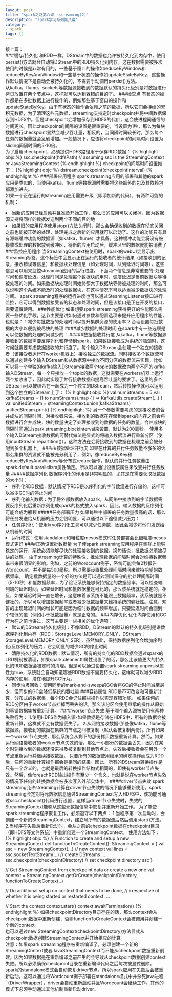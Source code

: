 ```yaml
---
layout: post
title: "spark之路第八课——streaming(2)"
description: "spark学习系列第八篇"
category: 
- spark
tags: []
---
```



接上篇：  
###缓存/持久化
和RDD一样，DStream中的数据也允许被持久化到内存中，使用persist()方法就会自动将DStream中的RDD持久化到内存。这在数据需要被多次使用的时候是非常有用的，一些基于窗口的操作如reduceByWindow和reduceByKeyAndWindow和一些基于状态的操作如updateStateByKey，这些操作默认情况下是自动会被持久化的，不需要手动调用persist()方法。  
从kafka，flume，sockets等数据源接收到的数据默认的持久化级别是将数据进行拷贝放置在两个节点中，这样就可以达到容错的目的了。
###检查点
有状态的操作都是在多批数据上进行操作的，例如那些基于窗口的操作和updateStateByKey。由于有状态的操作会依赖之前的数据，所以它们会持续的累积元数据，为了清理这些元数据，streaming支持定时checkpoint并将中间数据保存到HDFS中。但是checkpoint会增加保存到HDFS的代价，这会使进程间通信的时间更长。因此checkpoint的间隔的设置是很重要的，当设置为1秒，那么为每块数据进行checkpoint显然会减少吞吐量，相反的，当间隔时间较长时，那么每个任务的数据量就会急剧增加。一般情况下，应该将checkpoint的间隔时间设置为sliding间隔时间的5-10倍。  
为了启用checkpoint，必须提供HDFS路径用于保存RDD数据：
{% highlight objc %}
ssc.checkpoint(hdfsPath) // assuming ssc is the StreamingContext or JavaStreamingContext
{% endhighlight %}
checkpoint的间隔时间设置如下：
{% highlight objc %}
dstream.checkpoint(checkpointInterval)
{% endhighlight %}
###部署应用程序
spark streaming应用的部署和其他的spark应用是类似的，当使用kafka，flume等数据源时需要将这些额外的包及其依赖包都添加进去。  
如果一个正在运行的streaming应用需要升级（即添加新的代码），有两种可能的机制：
<li>当新的应用已经启动并且准备开始工作，那么旧的应用可以关闭掉，因为数据源支持将同样的数据发送到两个不同的目的地
<li>如果旧的应用程序使用stop()方法关闭时，那么会确保收到的数据在彻底关闭之前也能被正确的处理，处理完成之后新的应用就可以启动了。这样的功能只有具有源端缓冲功能的数据源（如kafka，flume）才具备，这种缓冲功能会将没有被接收或处理的数据放到缓冲区，待新的应用启动后，缓冲区里的数据就能被消费了
###监控应用程序
当StreamingContext被使用时，spark的webUI会显示出Streaming标签，这个标签中会显示正在运行的接收者的统计结果（如接收到的记录，接收错误等信息）和数据块处理信息（如处理时间，队列延迟时间等），这些信息可以用来监控streaming应用的运行进度。  
下面两个信息是非常重要的-处理时间和调度延迟。处理时间是处理每个数据块的用时，调度延迟是当前数据块等待被处理的时间。如果数据块处理时间始终都大于数据块等待被处理的时间，那么可以说明这个系统不能及时的处理数据块，在这种情况下可以适当减少数据块的处理时间。  
spark streaming程序的运行进度也可以通过SteamingListener接口进行监控，它可以得到数据接受者的状态和处理时间，但是该接口是正在开发的接口，需要谨慎使用。
###性能优化
如果想要spark streaming获得更好的性能那么需要一些优化手段，这节主要是讲如何通过参数和配置选项来提升应用程序的性能，也就是：  
1.减少每批数据的处理时间以提升集群资源的使用率  
2.合理设置每批数据的大小以便能被尽快的处理
####减少数据的处理时间
在spark中有一些选项是可以使数据的处理时间减少的：
#####数据接收并行度
从kafka，flume等数据源接收到的数据需要反序列化和存储到spark，如果数据接收成为系统的瓶颈时，这时候就需要考虑数据接收的并行度了。每个输入DStream会创建一个独立的接收者（该接受者运行在worker机器上）接收独立的数据流。同时接收多个数据流可以通过创建多个输入DStream和从数据源中接收不同分区的数据流来实现，比如可以将一个单独的kafka输入DStream接收两个topic的数据改为两个不同的kafka输入DStream，每一个只接收一个topic的数据，这就需要在workers机器上运行两个接收者了，因此就实现了并行接收数据和提高吞吐量的要求了。这里的多个DStream可以被结合在一起成为一个独立的DStream，然后转换操作就可以运用到这个独立的DStream上了：
{% highlight objc %}
val numStreams = 5
val kafkaStreams = (1 to numStreams).map { i => KafkaUtils.createStream(...) }
val unifiedStream = streamingContext.union(kafkaStreams)
unifiedStream.print()
{% endhighlight %}
另一个参数需要考虑的是接收者的合并成块的间隔时间，对接收者来说，接收到的数据在存储到spark的内存之前会将数据进行合并成块，块的数量决定了处理接收到的数据的任务的数量。合并成块的间隔时间通过spark.streaming.blockInterval来设置，默认为200毫秒。  
使用多个输入DStream接收数据的可替代做法是显式的将输入数据流进行重新分区（使用inputStream.repartition(<number of partitions>)），这种方法在会将接收到的数据在梳理之前会被分配到多个机器上。
#####数据处理并行度
如果在计算的并行任务数量不够多的话那么集群的资源就不能被充分利用了，例如，像reduceByKey和reduceByKeyAndWindow等分布式reduce操作，默认的并行任务数量由spark.default.parallelism属性确定。所以可以通过设置该属性来改变并行任务数量
#####数据序列化
数据序列化的作用是非常明显的，尤其是在需要获取批数据的大小时：
<li>序列化RDD数据：默认情况下RDD是以序列化的字节数组进行存储的，这样可以减少GC时的停止时间
<li>序列化输入数据：为了将外部数据放入spark，从网络中接收到的字节数据需要反序列化后重新序列化成spark的格式放入spark，因此，输入数据的反序列化可能会成为瓶颈
#####任务部署压力
如果每秒中部署的任务数量很高的话，那么将任务发送给从机器的压力会很明显，可以通过以下途径减少压力：
<li>任务序列化：使用kryo序列化工具可以减少任务数，因此会减少将他们发送给从机器的时间
<li>运行模式：使用standalone和粗粒度mesos模式时任务部署会比细粒度mesos模式更好
####正确设置批数据量
为了使spark streaming应用程序在集群上能够稳定的运行，系统必须能够尽快的处理接收到的数据。换句话说，批数据必须被尽快的处理。  
由于streaming计算的特殊性，批处理数据的间隔时间会对维持数据频率带来很明显的影响。例如，之前的Wordcount例子，系统可能会每2秒报告Wordcount，并不是每500毫秒。所以需要设置批处理间隔时间来维持期望的数据频率。  
确定批数据量的一个好的方法是可以通过测试保守的批处理间隔时间（5-10秒）和低数据频率，为了验证系统能够保持指定的数据频率，可以检查端到端的延迟时间，如果延迟时间和批数据量是可比的，那么该系统就是稳定的，相反，如果延迟时间一直在增长，这意味着该系统不能跟上数据频率，该系统就是不健壮的。所以可以增加数据频率或者减少批数据量来维持系统的健壮性。注意，短暂的出现延迟时间的增长可能是因为临时数据的频率增加，只要延迟时间会回到一个较低的值（例如小于批数据量）就是正常的。
###内存优化
优化内存使用和GC行为在之前也讲过，这节主要是一些相关的优化选项：
<li>默认的DStream持久化级别：不像RDD，DStream的默认的持久化级别是讲数据序列化到内存（RDD：StorageLevel.MEMORY_ONLY，DStream：StorageLevel.MEMORY_ONLY_SER），虽然如此，保持数据序列化会增加序列化/反序列化的压力，它会明显的减少GC的停止时间
<li>清除持久化的RDD数据：默认情况，所有的持久化的RDD数据会通过spark的LRU机制被清理，如果spark.cleaner.ttl属性设置了的话，那么比该值更大的持久化的RDD数据会被定时的清理。但是可以通过设置spark.streaming.unpersist属性为true，系统就会自动知道哪些RDD数据不需要持久化，这样就可以减少RDD内存的使用，潜在地提升GC行为。
<li>同步垃圾回收：使用同步的mark-and-sweep的GC会将GC的停止时间减至最少，但同步的GC会降低系统的吞吐量
###容错属性
RDD是不可改变和可重新计算，分布式的数据集，每个RDD会记住那些操作以实现容错功能。  
如果任何的RDD分区由于worker节点挂掉而丢失的话，那么该分区会使用继承的操作从原始的容错数据集被重新计算。  
####worker节点失效
基于哪个输入源被使用有两种失败行为：  
1.使用HDFS作为输入源-如果数据是存储在HDFS中，所有的数据会被重新计算，这样就不会有数据丢失了。  
2.从网络接收数据-那些像kafka，flume等数据源，接收到的数据在集群的节点之间被复制（默认会被复制两份）。所有如果一个worker节点失效，那么系统会从剩下的那份拷贝数据重新计算。然而，如果运行网络接收者的worker节点失效的话，那么一小部分的数据会丢失，因为在某个时刻接收到的数据还没来得及被复制到其他节点上，失效后接收者会在另外一个节点重新运行并继续接收数据。  
只要所有的数据使用继承的确定操作而成为RDD后，任何的重新计算操作都会是相同的结果。因此，所有的DStream转换操作是只有一个含义的，也就是最后的转换操作结构式相同的，即使有worker节点失效。然后，像foreachRDD输出操作有至少一个含义，也就是说在worker节点失效的情况下任何的转换数据会被多次写入外部实体中。
####driver节点失效
spark streaming允许streaming计算在driver节点失效的情况下能够重新使用。spark streaming会定期将元数据信息通过StreamingContext写入HDFS中，该功能可通过ssc.checkpoint(<checkpoint directory>)代码进行设置，这样当driver节点失效时，失效的StreamingContext能够从这些元数据信息中恢复并重新开始工作。  
为了能使spark streaming程序恢复工作，必须遵守以下两点：  
1.当程序第一次启动时，会创建一个新的StreamingContext，建立号所有的数据流后然后调用start()方法。  
2.当程序在失败后重新启动时，会从之前的checkpoint数据在checkpoint目录（即HDFS等文件系统）中重新创建一个StreamingContext。  
使用方法如下：
{% highlight objc %}
// Function to create and setup a new StreamingContext
def functionToCreateContext(): StreamingContext = {
    val ssc = new StreamingContext(...)   // new context
    val lines = ssc.socketTextStream(...) // create DStreams
    ...
    ssc.checkpoint(checkpointDirectory)   // set checkpoint directory
    ssc
}

// Get StreamingContext from checkpoint data or create a new one
val context = StreamingContext.getOrCreate(checkpointDirectory, functionToCreateContext _)

// Do additional setup on context that needs to be done,
// irrespective of whether it is being started or restarted
context. ...

// Start the context
context.start()
context.awaitTermination()
{% endhighlight %}
如果checkpointDirectory目录存在的话，那么context会从checkpoint数据中重新创建，否则functionToCreateContext会被调用并创建一个新的context。  
也可以通过new StreamingContext(checkpointDirectory)方法显式从checkpoint数据创建StreamingContext并开始相应的计算。  
注意：如果spark streaming程序被重新编译了，必须创建一个新的StreamingContext或者JavaStreamingContext而不能从checkpoint数据重新创建，因为如果数据是在重新编译之前产生的会导致从checkpoint数据创建context失败。所以必须确保checkpoint目录在重新编译代码之后每次被显式删除。  
spark的standalone模式会自动恢复driver节点，所以spark应用在失败后会被重新启动。这可以通过将Wordcount例子部署在standalone模式中并杀死java进程（DriverWrapper），driver会自动重新启动并且Wordcount会继续工作。其他的模式下必须手动通过其他机制重新启动driver。
